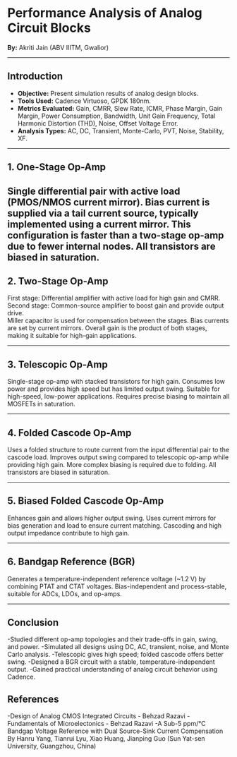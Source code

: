 # Performance Analysis of Analog Circuit Blocks  
**By:** Akriti Jain (ABV IIITM, Gwalior)

---

## Introduction
- **Objective:** Present simulation results of analog design blocks.  
- **Tools Used:** Cadence Virtuoso, GPDK 180nm.  
- **Metrics Evaluated:** Gain, CMRR, Slew Rate, ICMR, Phase Margin, Gain Margin, Power Consumption, Bandwidth, Unit Gain Frequency, Total Harmonic Distortion (THD), Noise, Offset Voltage Error.  
- **Analysis Types:** AC, DC, Transient, Monte-Carlo, PVT, Noise, Stability, XF.  

---

## 1. One-Stage Op-Amp
Single differential pair with active load (PMOS/NMOS current mirror). Bias current is supplied via a tail current source, typically implemented using a current mirror. This configuration is faster than a two-stage op-amp due to fewer internal nodes. All transistors are biased in saturation.  
---

## 2. Two-Stage Op-Amp
First stage: Differential amplifier with active load for high gain and CMRR.  
Second stage: Common-source amplifier to boost gain and provide output drive.  
Miller capacitor is used for compensation between the stages. Bias currents are set by current mirrors. Overall gain is the product of both stages, making it suitable for high-gain applications.  

---

## 3. Telescopic Op-Amp
Single-stage op-amp with stacked transistors for high gain. Consumes low power and provides high speed but has limited output swing. Suitable for high-speed, low-power applications. Requires precise biasing to maintain all MOSFETs in saturation.  

---

## 4. Folded Cascode Op-Amp
Uses a folded structure to route current from the input differential pair to the cascode load. Improves output swing compared to telescopic op-amp while providing high gain. More complex biasing is required due to folding. All transistors are biased in saturation.  

---

## 5. Biased Folded Cascode Op-Amp
Enhances gain and allows higher output swing. Uses current mirrors for bias generation and load to ensure current matching. Cascoding and high output impedance contribute to high gain.  

---

## 6. Bandgap Reference (BGR)
Generates a temperature-independent reference voltage (~1.2 V) by combining PTAT and CTAT voltages. Bias-independent and process-stable, suitable for ADCs, LDOs, and op-amps.  

---

## Conclusion
-Studied different op-amp topologies and their trade-offs in gain, swing, and power.
-Simulated all designs using DC, AC, transient, noise, and Monte Carlo analysis.
-Telescopic gives high speed; folded cascode offers better swing.
-Designed a BGR circuit with a stable, temperature-independent output.
-Gained practical understanding of analog circuit behavior using Cadence.

## References
-Design of Analog CMOS Integrated Circuits - Behzad Razavi
-Fundamentals of Microelectonics - Behzad Razavi
-A Sub-5 ppm/°C Bandgap Voltage Reference with Dual Source-Sink Current Compensation By Hanru Yang, Tianrui Lyu, Xiao Huang, Jianping Guo (Sun Yat-sen University, Guangzhou, China)
